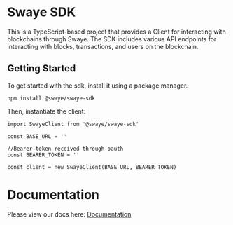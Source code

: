 # Swaye SDK

This is a TypeScript-based project that provides a Client for interacting with blockchains through Swaye. The SDK includes various API endpoints for interacting with blocks, transactions, and users on the blockchain.

## Getting Started

To get started with the sdk, install it using a package manager.

```
npm install @swaye/swaye-sdk
```

Then, instantiate the client:

```
import SwayeClient from '@swaye/swaye-sdk'

const BASE_URL = ''

//Bearer token received through oauth
const BEARER_TOKEN = ''

const client = new SwayeClient(BASE_URL, BEARER_TOKEN)
```

# Documentation

Please view our docs here: [Documentation](https://google.com)
